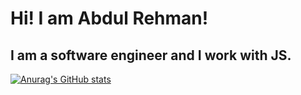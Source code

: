 # Hi! I am Abdul Rehman!
## I am a software engineer and I work with JS.

[![Anurag's GitHub stats](https://github-readme-stats.vercel.app/api?username=abdul-rehman-d)](https://github.com/anuraghazra/github-readme-stats)
